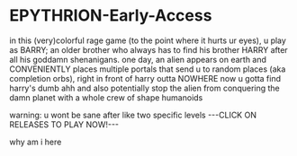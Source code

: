 # EPYTHRION-Early-Access
in this (very)colorful rage game (to the point where it hurts ur eyes), 
u play as BARRY; an older brother who always has to find his brother HARRY after all his goddamn shenanigans.
one day, an alien appears on earth and CONVENIENTLY places multiple
portals that send u to random places (aka completion orbs), right in front of harry outta NOWHERE
now u gotta find harry's dumb ahh and also potentially stop the alien from conquering 
the damn planet with a whole crew of shape humanoids

warning: u wont be sane after like two specific levels
---CLICK ON RELEASES TO PLAY NOW!---





why am i here
